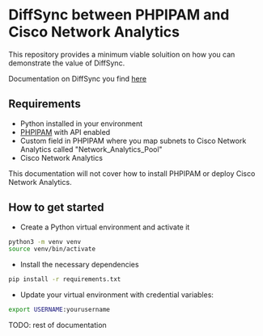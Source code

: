 # DiffSync between PHPIPAM and Cisco Network Analytics
This repository provides a minimum viable soluition on how you can demonstrate the value of DiffSync. 

Documentation on DiffSync you find [here](https://diffsync.readthedocs.io/en/latest/)

## Requirements
- Python installed in your environment
- [PHPIPAM](https://phpipam.net/) with API enabled
- Custom field in PHPIPAM where you map subnets to Cisco Network Analytics called "Network_Analytics_Pool"
- Cisco Network Analytics

This documentation will not cover how to install PHPIPAM or deploy Cisco Network Analytics. 

## How to get started
- Create a Python virtual environment and activate it
```bash
python3 -m venv venv
source venv/bin/activate
```
- Install the necessary dependencies
```bash
pip install -r requirements.txt
```
- Update your virtual environment with credential variables:
```bash
export USERNAME:yourusername
```
TODO: rest of documentation 